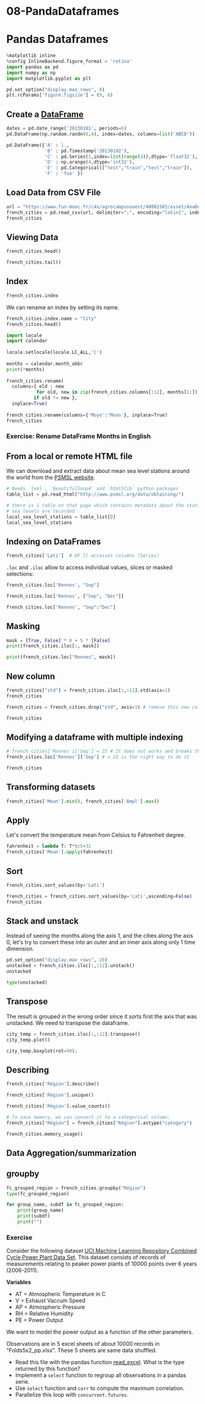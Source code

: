 # 08-PandaDataframes

# Pandas Dataframes

~~~python
%matplotlib inline
%config InlineBackend.figure_format = 'retina'
import pandas as pd
import numpy as np
import matplotlib.pyplot as plt

pd.set_option("display.max_rows", 8)
plt.rcParams['figure.figsize'] = (9, 6)

~~~

## Create a [DataFrame](https://pandas.pydata.org/pandas-docs/stable/dsintro.html#dataframe)

~~~python
dates = pd.date_range('20130101', periods=6)
pd.DataFrame(np.random.randn(6,4), index=dates, columns=list('ABCD'))

~~~

~~~python
pd.DataFrame({'A' : 1.,
              'B' : pd.Timestamp('20130102'),
              'C' : pd.Series(1,index=list(range(4)),dtype='float32'),
              'D' : np.arange(4,dtype='int32'),
              'E' : pd.Categorical(["test","train","test","train"]),
              'F' : 'foo' })

~~~

## Load Data from CSV File

~~~python
url = "https://www.fun-mooc.fr/c4x/agrocampusouest/40001S03/asset/AnaDo_JeuDonnees_TemperatFrance.csv"
french_cities = pd.read_csv(url, delimiter=";", encoding="latin1", index_col=0)
french_cities

~~~

## Viewing Data

~~~python
french_cities.head()

~~~

~~~python
french_cities.tail()

~~~

## Index

~~~python
french_cities.index

~~~

We can rename an index by setting its name.

~~~python
french_cities.index.name = "City"
french_cities.head()

~~~

~~~python
import locale
import calendar
 
locale.setlocale(locale.LC_ALL,'C')
 
months = calendar.month_abbr
print(*months)
 
french_cities.rename(
  columns={ old : new 
           for old, new in zip(french_cities.columns[:12], months[1:])
          if old != new },
  inplace=True)
 
french_cities.rename(columns={'Moye':'Mean'}, inplace=True)
french_cities

~~~

### Exercise: Rename DataFrame Months in English

## From a local or remote HTML file
We can download and extract data about mean sea level stations around the world from the [PSMSL website](http://www.psmsl.org/).

~~~python
# Needs `lxml`, `beautifulSoup4` and `html5lib` python packages
table_list = pd.read_html("http://www.psmsl.org/data/obtaining/")

~~~

~~~python
# there is 1 table on that page which contains metadata about the stations where 
# sea levels are recorded
local_sea_level_stations = table_list[0]
local_sea_level_stations

~~~

## Indexing on DataFrames

~~~python
french_cities['Lati']  # DF [] accesses columns (Series)

~~~

`.loc` and `.iloc` allow to access individual values, slices or masked selections:

~~~python
french_cities.loc['Rennes', "Sep"]

~~~

~~~python
french_cities.loc['Rennes', ["Sep", "Dec"]]

~~~

~~~python
french_cities.loc['Rennes', "Sep":"Dec"]

~~~

## Masking

~~~python
mask = [True, False] * 6 + 5 * [False]
print(french_cities.iloc[:, mask])

~~~

~~~python
print(french_cities.loc["Rennes", mask])

~~~

## New column

~~~python
french_cities["std"] = french_cities.iloc[:,:12].std(axis=1)
french_cities

~~~

~~~python
french_cities = french_cities.drop("std", axis=1) # remove this new column

~~~

~~~python
french_cities

~~~

## Modifying a dataframe with multiple indexing

~~~python
# french_cities['Rennes']['Sep'] = 25 # It does not works and breaks the DataFrame
french_cities.loc['Rennes']['Sep'] # = 25 is the right way to do it

~~~

~~~python
french_cities

~~~

## Transforming datasets

~~~python
french_cities['Mean'].min(), french_cities['Ampl'].max()

~~~

## Apply

Let's convert the temperature mean from Celsius to Fahrenheit degree.

~~~python
fahrenheit = lambda T: T*9/5+32
french_cities['Mean'].apply(fahrenheit)

~~~

## Sort

~~~python
french_cities.sort_values(by='Lati')

~~~

~~~python
french_cities = french_cities.sort_values(by='Lati',ascending=False)
french_cities

~~~

## Stack and unstack

Instead of seeing the months along the axis 1, and the cities along the axis 0, let's try to convert these into an outer and an inner axis along only 1 time dimension.

~~~python
pd.set_option("display.max_rows", 20)
unstacked = french_cities.iloc[:,:12].unstack()
unstacked

~~~

~~~python
type(unstacked)

~~~

## Transpose

The result is grouped in the wrong order since it sorts first the axis that was unstacked. We need to transpose the dataframe.

~~~python
city_temp = french_cities.iloc[:,:12].transpose()
city_temp.plot()

~~~

~~~python
city_temp.boxplot(rot=90);

~~~

## Describing

~~~python
french_cities['Région'].describe()

~~~

~~~python
french_cities['Région'].unique()

~~~

~~~python
french_cities['Région'].value_counts()

~~~

~~~python
# To save memory, we can convert it to a categorical column:
french_cities["Région"] = french_cities["Région"].astype("category")

~~~

~~~python
french_cities.memory_usage()

~~~

## Data Aggregation/summarization

## groupby

~~~python
fc_grouped_region = french_cities.groupby("Région")
type(fc_grouped_region)

~~~

~~~python
for group_name, subdf in fc_grouped_region:
    print(group_name)
    print(subdf)
    print("")

~~~

### Exercise

Consider the following dataset [UCI Machine Learning Repository Combined Cycle Power Plant Data Set](https://archive.ics.uci.edu/ml/datasets/Combined+Cycle+Power+Plant).
This dataset consists of records of measurements relating to peaker power plants of 10000 points over 6 years (2006-2011).

**Variables**
- AT = Atmospheric Temperature in C
- V = Exhaust Vaccum Speed
- AP = Atmospheric Pressure
- RH = Relative Humidity
- PE = Power Output

We want to model the power output as a function of the other parameters.

Observations are in 5 excel sheets of about 10000 records in "Folds5x2_pp.xlsx". These 5 sheets are same data shuffled.
- Read this file with the pandas function [read_excel](https://pandas.pydata.org/pandas-docs/stable/reference/api/pandas.read_excel.html). What is the type returned by this function?
- Implement a `select` function to regroup all observations in a pandas serie.
- Use `select` function and `corr` to compute the maximum correlation.
- Parallelize this loop with `concurrent.futures`.
